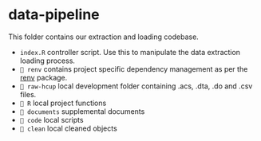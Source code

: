 # data-pipeline

This folder contains our extraction and loading codebase.

- `index.R` controller script. Use this to manipulate the data extraction loading process.
- `📁 renv` contains project specific dependency management as per the [renv](https://rstudio.github.io/renv/articles/renv.html) package.
- `📁 raw-hcup` local development folder containing .acs, .dta, .do and .csv files.
- `📁 R` local project functions
- `📁 documents` supplemental documents
- `📁 code` local scripts
- `📁 clean` local cleaned objects  


